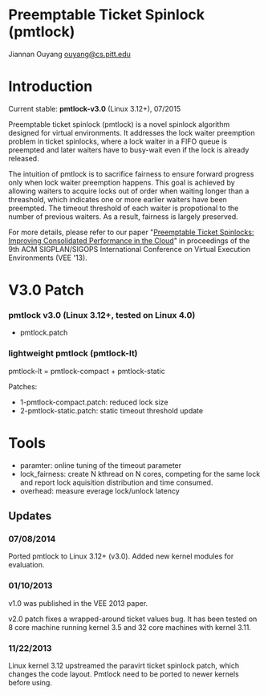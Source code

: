 # Preemptable Ticket Spinlock (pmtlock)
Jiannan Ouyang
ouyang@cs.pitt.edu

# Introduction 
Current stable:  **pmtlock-v3.0** (Linux 3.12+), 07/2015

Preemptable ticket spinlock (pmtlock) is a novel spinlock algorithm designed
for virtual environments. It addresses the lock waiter preemption problem in
ticket spinlocks, where a lock waiter in a FIFO queue is preempted and later
waiters have to busy-wait even if the lock is already released.

The intuition of pmtlock is to sacrifice fairness to ensure forward progress
only when lock waiter preemption happens. This goal is achieved by allowing
waiters to acquire locks out of order when waiting longer than a threashold,
which indicates one or more earlier waiters have been preempted. The timeout
threshold of each waiter is propotional to the number of previous waiters. As a
result, fairness is largely preserved.

For more details, please refer to our paper "[Preemptable Ticket Spinlocks:
Improving Consolidated Performance in the
Cloud](http://dl.acm.org/citation.cfm?id=2451549)"
in proceedings of the 9th ACM SIGPLAN/SIGOPS International Conference on
Virtual Execution Environments (VEE '13).

# V3.0 Patch 
### pmtlock v3.0 (Linux 3.12+, tested on Linux 4.0)
* pmtlock.patch

### lightweight pmtlock (pmtlock-lt)
pmtlock-lt = pmtlock-compact + pmtlock-static

Patches:
* 1-pmtlock-compact.patch: reduced lock size
* 2-pmtlock-static.patch: static timeout threshold update

# Tools
* paramter: online tuning of the timeout parameter
* lock\_fairness: create N kthread on N cores, competing for the same lock and report lock aquisition distribution and time consumed.
* overhead: measure everage lock/unlock latency

## Updates

### 07/08/2014
Ported pmtlock to Linux 3.12+ (v3.0). Added new kernel modules for evaluation.

### 01/10/2013

v1.0 was published in the VEE 2013 paper. 

v2.0 patch fixes a wrapped-around ticket values bug. It has been tested on 8
core machine running kernel 3.5 and 32 core machines with kernel 3.11.

### 11/22/2013
Linux kernel 3.12 upstreamed the paravirt ticket spinlock patch, which changes
the code layout. Pmtlock need to be ported to newer kernels before using.
